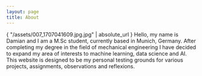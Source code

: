 ```yaml
---
layout: page
title: About
--- 
```

{ "/assets/007_1707041609.jpg.jpg" | absolute_url }
Hello, my name is Damian and I am a M.Sc student, currently based in Munich, Germany. After completing my degree in the field of mechanical engineering I have decided to expand my area of interests to machine learning, data science and AI. 
This website is designed to be my personal testing grounds for various projects, assignments, observations and reflexions.   

